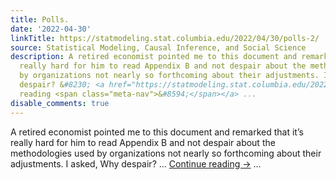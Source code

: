 ```yaml
---
title: Polls.
date: '2022-04-30'
linkTitle: https://statmodeling.stat.columbia.edu/2022/04/30/polls-2/
source: Statistical Modeling, Causal Inference, and Social Science
description: A retired economist pointed me to this document and remarked that it&#8217;s
  really hard for him to read Appendix B and not despair about the methodologies used
  by organizations not nearly so forthcoming about their adjustments. I asked, Why
  despair? &#8230; <a href="https://statmodeling.stat.columbia.edu/2022/04/30/polls-2/">Continue
  reading <span class="meta-nav">&#8594;</span></a> ...
disable_comments: true
---
```

A retired economist pointed me to this document and remarked that it&#8217;s really hard for him to read Appendix B and not despair about the methodologies used by organizations not nearly so forthcoming about their adjustments. I asked, Why despair? &#8230; <a href="https://statmodeling.stat.columbia.edu/2022/04/30/polls-2/">Continue reading <span class="meta-nav">&#8594;</span></a> ...